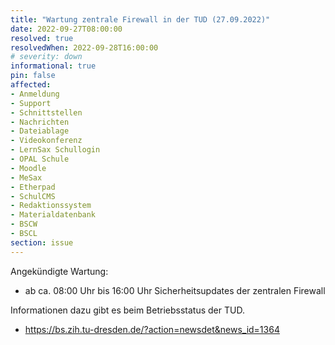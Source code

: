 ```yaml
---
title: "Wartung zentrale Firewall in der TUD (27.09.2022)"
date: 2022-09-27T08:00:00
resolved: true
resolvedWhen: 2022-09-28T16:00:00
# severity: down
informational: true
pin: false
affected:
- Anmeldung
- Support
- Schnittstellen
- Nachrichten
- Dateiablage
- Videokonferenz
- LernSax Schullogin
- OPAL Schule
- Moodle
- MeSax
- Etherpad
- SchulCMS
- Redaktionssystem
- Materialdatenbank
- BSCW
- BSCL
section: issue
---
```


Angekündigte Wartung:

* ab ca. 08:00 Uhr bis 16:00 Uhr Sicherheitsupdates der zentralen Firewall

Informationen dazu gibt es beim Betriebsstatus der TUD.

* https://bs.zih.tu-dresden.de/?action=newsdet&news_id=1364
